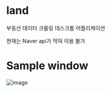 # land
부동산 데이터 크롤링 데스크톱 어플리케이션

현재는 Naver api가 막혀 이용 불가

# Sample window
![image](https://user-images.githubusercontent.com/66457043/137727078-c5b4b0d6-691f-4fa3-9208-0ed70d8c9a23.png)
